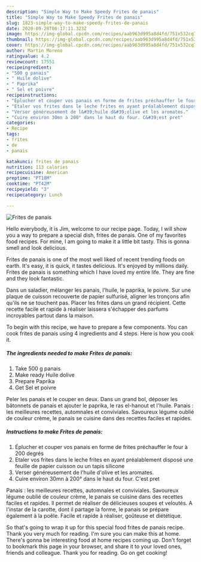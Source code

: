 ```yaml
---
description: "Simple Way to Make Speedy Frites de panais"
title: "Simple Way to Make Speedy Frites de panais"
slug: 1823-simple-way-to-make-speedy-frites-de-panais
date: 2020-09-28T06:17:11.323Z
image: https://img-global.cpcdn.com/recipes/aab963d995a8d4fd/751x532cq70/frites-de-panais-photo-principale-de-la-recette.jpg
thumbnail: https://img-global.cpcdn.com/recipes/aab963d995a8d4fd/751x532cq70/frites-de-panais-photo-principale-de-la-recette.jpg
cover: https://img-global.cpcdn.com/recipes/aab963d995a8d4fd/751x532cq70/frites-de-panais-photo-principale-de-la-recette.jpg
author: Martin Moreno
ratingvalue: 4.2
reviewcount: 17551
recipeingredient:
- "500 g panais"
- " Huile dolive"
- " Paprika"
- " Sel et poivre"
recipeinstructions:
- "Éplucher et couper vos panais en forme de frites préchauffer le four à 200 degrés"
- "Etaler vos frites dans le leche frites en ayant préalablement disposé une feuille de papier cuisson ou un tapis silicone"
- "Verser généreusement de l&#39;huile d&#39;olive et les aromates."
- "Cuire environ 30mn à 200° dans le haut du four. C&#39;est pret"
categories:
- Recipe
tags:
- frites
- de
- panais

katakunci: frites de panais 
nutrition: 113 calories
recipecuisine: American
preptime: "PT18M"
cooktime: "PT42M"
recipeyield: "3"
recipecategory: Lunch

---
```



![Frites de panais](https://img-global.cpcdn.com/recipes/aab963d995a8d4fd/751x532cq70/frites-de-panais-photo-principale-de-la-recette.jpg)

Hello everybody, it is Jim, welcome to our recipe page. Today, I will show you a way to prepare a special dish, frites de panais. One of my favorites food recipes. For mine, I am going to make it a little bit tasty. This is gonna smell and look delicious.

Frites de panais is one of the most well liked of recent trending foods on earth. It's easy, it is quick, it tastes delicious. It's enjoyed by millions daily. Frites de panais is something which I have loved my entire life. They are fine and they look fantastic.

Dans un saladier, mélanger les panais, l&#39;huile, le paprika, le poivre. Sur une plaque de cuisson recouverte de papier sulfurisé, aligner les tronçons afin qu&#39;ils ne se touchent pas. Placer les frites dans un grand récipient. Cette recette facile et rapide à réaliser laissera s&#39;échapper des parfums incroyables partout dans la maison.


To begin with this recipe, we have to prepare a few components. You can cook frites de panais using 4 ingredients and 4 steps. Here is how you cook it.

<!--inarticleads1-->

##### The ingredients needed to make Frites de panais:

1. Take 500 g panais
1. Make ready  Huile dolive
1. Prepare  Paprika
1. Get  Sel et poivre


Peler les panais et le couper en deux. Dans un grand bol, déposer les bâtonnets de panais et ajouter le paprika, le ras el-hanout et l&#39;huile. Panais : les meilleures recettes, automnales et conviviales. Savoureux légume oublié de couleur crème, le panais se cuisine dans des recettes faciles et rapides. 

<!--inarticleads2-->

##### Instructions to make Frites de panais:

1. Éplucher et couper vos panais en forme de frites préchauffer le four à 200 degrés
1. Etaler vos frites dans le leche frites en ayant préalablement disposé une feuille de papier cuisson ou un tapis silicone
1. Verser généreusement de l&#39;huile d&#39;olive et les aromates.
1. Cuire environ 30mn à 200° dans le haut du four. C&#39;est pret


Panais : les meilleures recettes, automnales et conviviales. Savoureux légume oublié de couleur crème, le panais se cuisine dans des recettes faciles et rapides. Il permet de réaliser de délicieuses soupes et veloutés. A l&#39;instar de la carotte, dont il partage la forme, le panais se prépare également à la poêle. Facile et rapide à réaliser, goûteuse et diététique. 

So that's going to wrap it up for this special food frites de panais recipe. Thank you very much for reading. I'm sure you can make this at home. There's gonna be interesting food at home recipes coming up. Don't forget to bookmark this page in your browser, and share it to your loved ones, friends and colleague. Thank you for reading. Go on get cooking!
